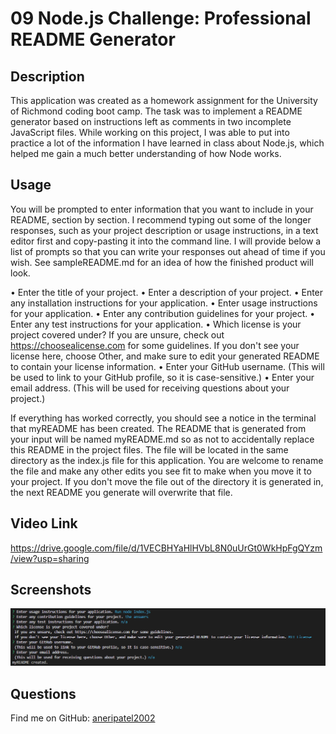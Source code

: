 # 09 Node.js Challenge: Professional README Generator

## Description

This application was created as a homework assignment for the University of Richmond coding boot camp. The task was to implement a README generator based on instructions left as comments in two incomplete JavaScript files. While working on this project, I was able to put into practice a lot of the information I have learned in class about Node.js, which helped me gain a much better understanding of how Node works.

## Usage

You will be prompted to enter information that you want to include in your README, section by section. I recommend typing out some of the longer responses, such as your project description or usage instructions, in a text editor first and copy-pasting it into the command line. I will provide below a list of prompts so that you can write your responses out ahead of time if you wish. See sampleREADME.md for an idea of how the finished product will look.

• Enter the title of your project.
• Enter a description of your project.
• Enter any installation instructions for your application.
• Enter usage instructions for your application.
• Enter any contribution guidelines for your project.
• Enter any test instructions for your application.
• Which license is your project covered under? If you are unsure, check out https://choosealicense.com for some guidelines. If you don't see your license here, choose Other, and make sure to edit your generated README to contain your license information.
• Enter your GitHub username. (This will be used to link to your GitHub profile, so it is case-sensitive.)
• Enter your email address. (This will be used for receiving questions about your project.)

If everything has worked correctly, you should see a notice in the terminal that myREADME has been created. The README that is generated from your input will be named myREADME.md so as not to accidentally replace this README in the project files. The file will be located in the same directory as the index.js file for this application. You are welcome to rename the file and make any other edits you see fit to make when you move it to your project. If you don't move the file out of the directory it is generated in, the next README you generate will overwrite that file.

## Video Link
https://drive.google.com/file/d/1VECBHYaHlHVbL8N0uUrGt0WkHpFgQYzm/view?usp=sharing

## Screenshots

![alt text](image.png)

## Questions

Find me on GitHub: [aneripatel2002](https://github.com/aneripatel2002)


